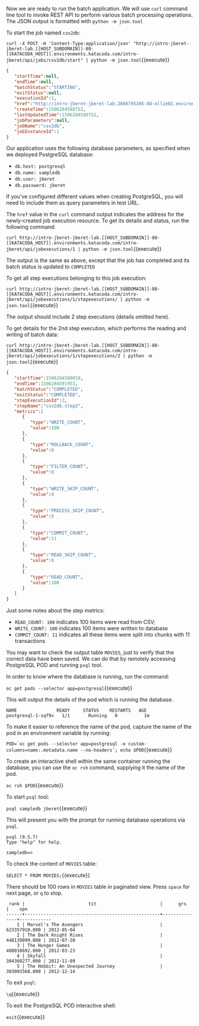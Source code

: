 Now we are ready to run the batch application. 
We will use ``curl`` command line tool to invoke REST API to perform various batch processing operations.
The JSON output is formatted with ``python -m json.tool``

To start the job named ``csv2db``:

``curl -X POST -H 'Content-Type:application/json' "http://intro-jberet-jberet-lab.[[HOST_SUBDOMAIN]]-80-[[KATACODA_HOST]].environments.katacoda.com/intro-jberet/api/jobs/csv2db/start" | python -m json.tool``{{execute}}

```json
{
   "startTime":null,
   "endTime":null,
   "batchStatus":"STARTING",
   "exitStatus":null,
   "executionId":1,
   "href":"http://intro-jberet-jberet-lab.2886795305-80-ollie02.environments.katacoda.com/intro-jberet/api/jobexecutions/1",
   "createTime":1506284588752,
   "lastUpdatedTime":1506284588752,
   "jobParameters":null,
   "jobName":"csv2db",
   "jobInstanceId":1
}
```

Our application uses the following database parameters, as specified when we deployed PostgreSQL database:

* ``db.host: postgresql``
* ``db.name: sampledb``
* ``db.user: jberet``
* ``db.password: jberet``

If you've configured different values when creating PostgreSQL, you will need to include them as
query parameters in test URL.

The ``href`` value in the ``curl`` command output indicates the address for the newly-created
job execution resource. To get its details and status, run the following command: 

``curl http://intro-jberet-jberet-lab.[[HOST_SUBDOMAIN]]-80-[[KATACODA_HOST]].environments.katacoda.com/intro-jberet/api/jobexecutions/1 | python -m json.tool``{{execute}}

The output is the same as above, except that the job has completed and its batch status 
is updated to ``COMPLETED``

To get all step executions belonging to this job execution:

``curl http://intro-jberet-jberet-lab.[[HOST_SUBDOMAIN]]-80-[[KATACODA_HOST]].environments.katacoda.com/intro-jberet/api/jobexecutions/1/stepexecutions/ | python -m json.tool``{{execute}}

The output should include 2 step executions (details omitted here).

To get details for the 2nd step execution, which performs the reading and writing of batch data:

``curl http://intro-jberet-jberet-lab.[[HOST_SUBDOMAIN]]-80-[[KATACODA_HOST]].environments.katacoda.com/intro-jberet/api/jobexecutions/1/stepexecutions/2 | python -m json.tool``{{execute}}

```json
{
   "startTime":1506284589019,
   "endTime":1506284591953,
   "batchStatus":"COMPLETED",
   "exitStatus":"COMPLETED",
   "stepExecutionId":2,
   "stepName":"csv2db.step2",
   "metrics":[
      {
         "type":"WRITE_COUNT",
         "value":100
      },
      {
         "type":"ROLLBACK_COUNT",
         "value":0
      },
      {
         "type":"FILTER_COUNT",
         "value":0
      },
      {
         "type":"WRITE_SKIP_COUNT",
         "value":0
      },
      {
         "type":"PROCESS_SKIP_COUNT",
         "value":0
      },
      {
         "type":"COMMIT_COUNT",
         "value":11
      },
      {
         "type":"READ_SKIP_COUNT",
         "value":0
      },
      {
         "type":"READ_COUNT",
         "value":100
      }
   ]
}
```
Just some notes about the step metrics:

* ``READ_COUNT: 100`` indicates 100 items were read from CSV; 
* ``WRITE_COUNT: 100`` indicates 100 items were written to database
* ``COMMIT_COUNT: 11`` indicates all these items were split into chunks with 11 transactions

You may want to check the output table ```MOVIES```, just to verify that the correct data have
been saved. We can do that by remotely accessing PostgreSQL POD and running ``psql`` tool.

In order to know where the database is running, run the command:

``oc get pods --selector app=postgresql``{{execute}}

This will output the details of the pod which is running the database.

```
NAME               READY     STATUS    RESTARTS   AGE
postgresql-1-sqf9v   1/1       Running   0          1m
```

To make it easier to reference the name of the pod, capture the name of the pod in an environment variable by running:

``POD=`oc get pods --selector app=postgresql -o custom-columns=name:.metadata.name --no-headers`; echo $POD``{{execute}}

To create an interactive shell within the same container running the database, you can use the ``oc rsh`` command, supplying it the name of the pod.

``oc rsh $POD``{{execute}}

To start ``psql`` tool:

``psql sampledb jberet``{{execute}}

This will present you with the prompt for running database operations via ``psql``.

```
psql (9.5.7)
Type "help" for help.

sampledb=>
```

To check the content of ``MOVIES`` table:

``SELECT * FROM MOVIES;``{{execute}}

There should be 100 rows in ``MOVIES`` table in paginated view. Press ``space`` for next page, or ``q`` to stop.

```
 rank |                        tit                        |      grs      |    opn
------+---------------------------------------------------+---------------+------------
    1 | Marvel's The Avengers                             | 623357910.000 | 2012-05-04
    2 | The Dark Knight Rises                             | 448139099.000 | 2012-07-20
    3 | The Hunger Games                                  | 408010692.000 | 2012-03-23
    4 | Skyfall                                           | 304360277.000 | 2012-11-09
    5 | The Hobbit: An Unexpected Journey                 | 303003568.000 | 2012-12-14
``` 

To exit ``psql``:

``\q``{{execute}}

To exit the PostgreSQL POD interactive shell:

``exit``{{execute}}


